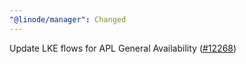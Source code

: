 ```yaml
---
"@linode/manager": Changed
---
```


Update LKE flows for APL General Availability ([#12268](https://github.com/linode/manager/pull/12268))
